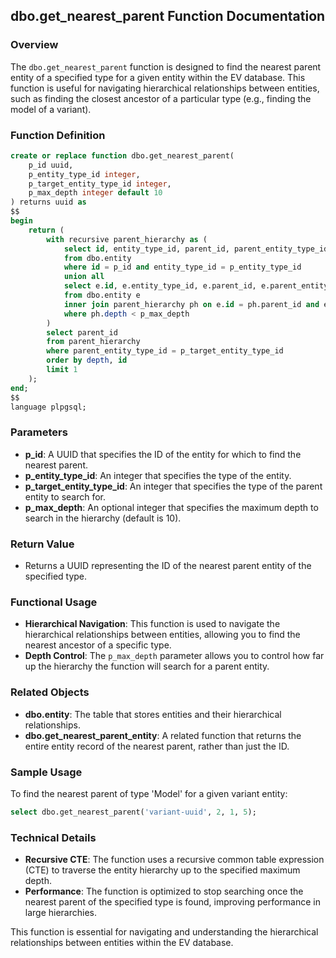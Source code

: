 ## dbo.get_nearest_parent Function Documentation

### Overview

The `dbo.get_nearest_parent` function is designed to find the nearest parent entity of a specified type for a given entity within the EV database. This function is useful for navigating hierarchical relationships between entities, such as finding the closest ancestor of a particular type (e.g., finding the model of a variant).

### Function Definition

```sql
create or replace function dbo.get_nearest_parent(
    p_id uuid,
    p_entity_type_id integer,
    p_target_entity_type_id integer,
    p_max_depth integer default 10
) returns uuid as
$$
begin
    return (
        with recursive parent_hierarchy as (
            select id, entity_type_id, parent_id, parent_entity_type_id, 1 as depth
            from dbo.entity
            where id = p_id and entity_type_id = p_entity_type_id
            union all
            select e.id, e.entity_type_id, e.parent_id, e.parent_entity_type_id, ph.depth + 1
            from dbo.entity e
            inner join parent_hierarchy ph on e.id = ph.parent_id and e.entity_type_id = ph.parent_entity_type_id
            where ph.depth < p_max_depth
        )
        select parent_id
        from parent_hierarchy
        where parent_entity_type_id = p_target_entity_type_id
        order by depth, id
        limit 1
    );
end;
$$
language plpgsql;
```

### Parameters

- **p_id**: A UUID that specifies the ID of the entity for which to find the nearest parent.
- **p_entity_type_id**: An integer that specifies the type of the entity.
- **p_target_entity_type_id**: An integer that specifies the type of the parent entity to search for.
- **p_max_depth**: An optional integer that specifies the maximum depth to search in the hierarchy (default is 10).

### Return Value

- Returns a UUID representing the ID of the nearest parent entity of the specified type.

### Functional Usage

- **Hierarchical Navigation**: This function is used to navigate the hierarchical relationships between entities, allowing you to find the nearest ancestor of a specific type.
- **Depth Control**: The `p_max_depth` parameter allows you to control how far up the hierarchy the function will search for a parent entity.

### Related Objects

- **dbo.entity**: The table that stores entities and their hierarchical relationships.
- **dbo.get_nearest_parent_entity**: A related function that returns the entire entity record of the nearest parent, rather than just the ID.

### Sample Usage

To find the nearest parent of type 'Model' for a given variant entity:

```sql
select dbo.get_nearest_parent('variant-uuid', 2, 1, 5);
```

### Technical Details

- **Recursive CTE**: The function uses a recursive common table expression (CTE) to traverse the entity hierarchy up to the specified maximum depth.
- **Performance**: The function is optimized to stop searching once the nearest parent of the specified type is found, improving performance in large hierarchies.

This function is essential for navigating and understanding the hierarchical relationships between entities within the EV database.
